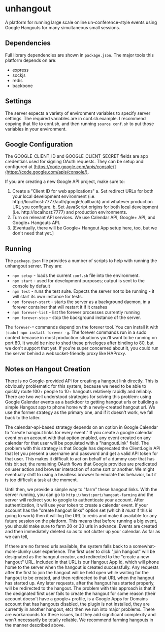 unhangout
=========

A platform for running large scale online un-conference-style events using Google Hangouts for many simultaneous small sessions.


Dependencies
------------

Full library dependencies are shown in `package.json`. The major tools this platform depends on are:

 - express
 - sockjs
 - redis
 - backbone

Settings
--------

The server expects a variety of environment variables to specify server settings. The required variables are in conf.sh.example. I recommend copying that file to conf.sh, and then running `source conf.sh` to put those variables in your environment. 


Google Configuration
--------------------

The GOOGLE_CLIENT_ID and GOOGLE_CLIENT_SECRET fields are app credentials used for signing OAuth requests. They can be setup and configured at [https://code.google.com/apis/console/](https://code.google.com/apis/console/).

If you are creating a new Google API project, make sure to:

 1. Create a "Client ID for web applications"
	a. Set redirect URLs for both your local development environment (i.e. http://localhost:7777/auth/google/callback) and whatever production URL you configure.
	b. Set JavaScript origins for both local development (i.e. http://localhost:7777) and production environments.
 2. Turn on relevant API services. We use Calendar API, Google+ API, and Google+ Hangouts API. 
 3. [Eventually, there will be Google+ Hangout App setup here, too, but we don't need that yet.]
 

Running
----------

The `package.json` file provides a number of scripts to help with running the unhangout server. They are:

 * `npm setup` - loads the current `conf.sh` file into the environment.
 * `npm start` - used for development purposes; output is sent to the console by default
 * `npm test` - runs the test suite. Expects the server not to be running - it will start its own instance for tests.
 * `npm forever-start` - starts the server as a background daemon, in a forever container that will restart it if it crashes
 * `npm forever-list` - list the forever processes currently running
 * `npm forever-stop` - stop the background instance of the server.

 The `forever-*` commands depend on the forever tool. You can install it with `[sudo] npm install forever -g`. The forever commands run in a sudo context because in most production situations you'll want to be running on port 80. It would be nice to shed these priveleges after binding to 80, but we don't support that yet. If you're super concerned about it, you could run the server behind a websocket-friendly proxy like HAProxy.


Notes on Hangout Creation
-------------------------

There is no Google-provided API for creating a hangout link directly. This is obviously problematic for this system, because we need to be able to quickly route 100+ people to 10+ hangouts relatively rapidly and reliably. There are two well understood strategies for solving this problem: using Google Calendar events as a backdoor to getting hangout urls or building a simple Hangout app to phone home with a newly-created hangout url. We use the former strategy as the primary one, and if it doesn't work, we fall back to the latter.

The calendar-api-based strategy depends on an option in Google Calendar to "create hangout links for every event." If you create a google calendar event on an account with that option enabled, any event created on any calendar for that user will be populated with a "hangoutLink" field. The problem with this strategy is that Google has deprecated the ClientLogin API that let you present a username and password and get a valid API token for that user. This makes it difficult to act on behalf of a dummy user that has this bit set; the remaining OAuth flows that Google provides are predicated on user action and browser interaction of some sort or another. We might eventually shift to using a headless browser to emulate this behavior, but it is too difficult a task at the moment.

Until then, we provide a simple way to "farm" these hangout links. With the server running, you can go to `http://host:port/hangout-farming` and the server will redirect you to google to authenticate your account. After authentication, it will use your token to create a calendar event. If your account has the "create hangout links" option set (which it _must_ if this is going to work) then it will log the URL to redis and make it available for any future session on the platform. This means that before running a big event, you should make sure to farm 20 or 30 urls in advance. Events are created and then immediately deleted so as to not clutter up your calendar. As far as we can tell, 

If there are no farmed urls available, the system falls back to a somewhat-more-clunky user experience. The first user to click "join hangout" will be designated as the hangout creator, and redirected to the "create a new hangout" URL. Included in that URL is our Hangout App Id, which will phone home to the server when the hangout is created successfully. Any requests after the first to join the hangout will be held open while waiting for the hangout to be created, and then redirected to that URL when the hangout has started up. Any later requests, after the hangout has started properly, will be redirected to the hangout. The problem with this approach is that if the designated first user fails to create the hangout for some reason (their account doesn't have a google+ profile, is a Google Apps for Domains account that has hangouts disabled, the plugin is not installed, they are currently in another hangout, etc) then we run into major problems. There are workarounds for these issues, but they add significant complexity and won't necessarily be totally reliable. We recommend farming hangouts in the manner described above.